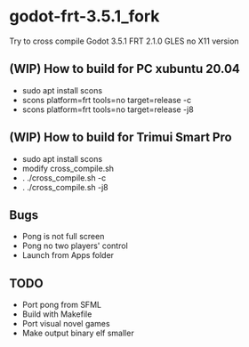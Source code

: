 # godot-frt-3.5.1_fork
Try to cross compile Godot 3.5.1 FRT 2.1.0 GLES no X11 version

## (WIP) How to build for PC xubuntu 20.04  
* sudo apt install scons  
* scons platform=frt tools=no target=release -c  
* scons platform=frt tools=no target=release -j8  

## (WIP) How to build for Trimui Smart Pro
* sudo apt install scons
* modify cross_compile.sh  
* . ./cross_compile.sh -c  
* . ./cross_compile.sh -j8  

## Bugs  
* Pong is not full screen  
* Pong no two players' control   
* Launch from Apps folder    

## TODO  
* Port pong from SFML
* Build with Makefile
* Port visual novel games
* Make output binary elf smaller  
